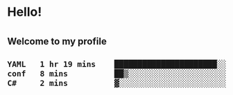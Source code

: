 
<h1>Hello!<h1>
<h2>Welcome to my profile<h2>

<!--START_SECTION:waka-->

```txt
YAML   1 hr 19 mins    ██████████████████████░░░   88.41 %
conf   8 mins          ██▒░░░░░░░░░░░░░░░░░░░░░░   09.01 %
C#     2 mins          ▓░░░░░░░░░░░░░░░░░░░░░░░░   02.57 %
```

<!--END_SECTION:waka-->
